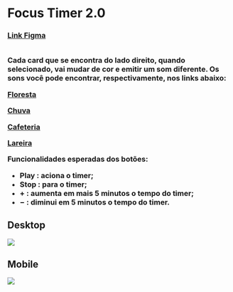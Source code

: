
<h1>Focus Timer 2.0</h1>
<h3><a href = 'https://www.figma.com/file/Pw8yMsK7HFkD6aISZt6gPA/Stage-05---Focus-Timer-2.0/duplicate'>Link Figma</a><br><br>

Cada card que se encontra do lado direito, quando selecionado, vai mudar de cor e emitir um som diferente. Os sons você pode encontrar, respectivamente, nos links abaixo:

[**Floresta**](https://drive.google.com/file/d/1CRHkV72WUMdcqec5GT_KdsqFz0z3VAOA/view)

[**Chuva**](https://drive.google.com/file/d/1Ip8xBqAUJ-bty51Wz8JBtX_bWXCgA0P2/view)

[**Cafeteria**](https://drive.google.com/file/d/1OxLKpCwg2wrxXFNUHgZxJ51QEt0ac5RA/view)

[**Lareira**](https://drive.google.com/file/d/1MakaBPxJvTa_whaSM3kEbRcxiVd1GRCB/view)

Funcionalidades esperadas dos botões:

- Play   : aciona o timer;
- Stop   : para o timer;
- &plus; : aumenta em mais 5 minutos o tempo do timer;
- &minus; : diminui em 5 minutos o tempo do timer.
</h3>

<h2>Desktop</h2>
<img src = "https://i.postimg.cc/C5DB2kJQ/Timer.png"/>

<h2>Mobile</h2>
<img src = "https://i.postimg.cc/vmL0Jx2D/Timer-Mobile.png"/>
